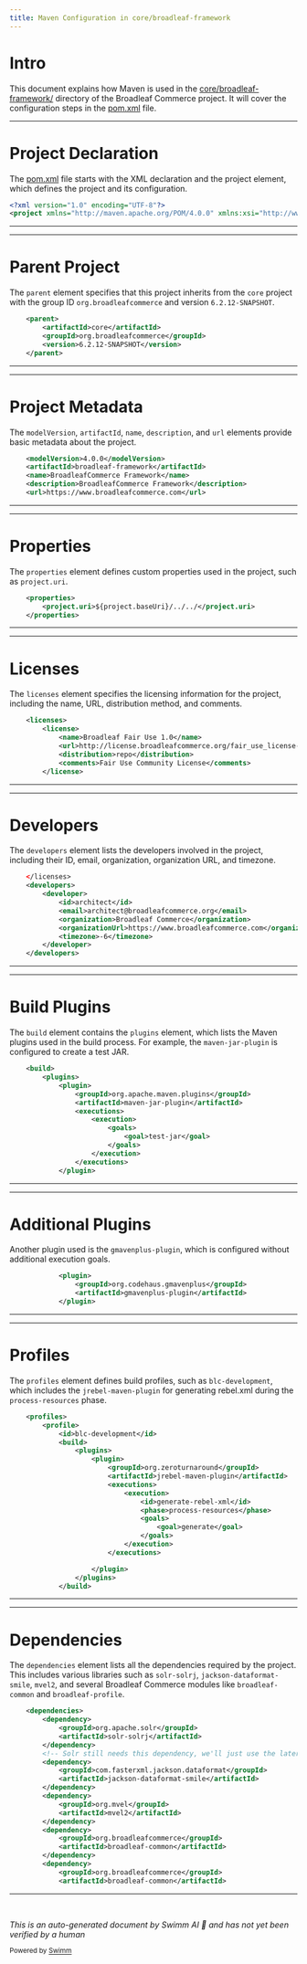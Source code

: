 ```yaml
---
title: Maven Configuration in core/broadleaf-framework
---
```

# Intro

This document explains how Maven is used in the <SwmPath>[core/broadleaf-framework/](core/broadleaf-framework/)</SwmPath> directory of the Broadleaf Commerce project. It will cover the configuration steps in the <SwmPath>[pom.xml](pom.xml)</SwmPath> file.

<SwmSnippet path="/core/broadleaf-framework/pom.xml" line="1">

---

# Project Declaration

The <SwmPath>[pom.xml](pom.xml)</SwmPath> file starts with the XML declaration and the project element, which defines the project and its configuration.

```xml
<?xml version="1.0" encoding="UTF-8"?>
<project xmlns="http://maven.apache.org/POM/4.0.0" xmlns:xsi="http://www.w3.org/2001/XMLSchema-instance" xsi:schemaLocation="http://maven.apache.org/POM/4.0.0 http://maven.apache.org/maven-v4_0_0.xsd">
```

---

</SwmSnippet>

<SwmSnippet path="/core/broadleaf-framework/pom.xml" line="3">

---

# Parent Project

The <SwmToken path="core/broadleaf-framework/pom.xml" pos="3:2:2" line-data="    &lt;parent&gt;">`parent`</SwmToken> element specifies that this project inherits from the <SwmToken path="core/broadleaf-framework/pom.xml" pos="4:4:4" line-data="        &lt;artifactId&gt;core&lt;/artifactId&gt;">`core`</SwmToken> project with the group ID <SwmToken path="core/broadleaf-framework/pom.xml" pos="5:4:6" line-data="        &lt;groupId&gt;org.broadleafcommerce&lt;/groupId&gt;">`org.broadleafcommerce`</SwmToken> and version <SwmToken path="core/broadleaf-framework/pom.xml" pos="6:4:10" line-data="        &lt;version&gt;6.2.12-SNAPSHOT&lt;/version&gt;">`6.2.12-SNAPSHOT`</SwmToken>.

```xml
    <parent>
        <artifactId>core</artifactId>
        <groupId>org.broadleafcommerce</groupId>
        <version>6.2.12-SNAPSHOT</version>
    </parent>
```

---

</SwmSnippet>

<SwmSnippet path="/core/broadleaf-framework/pom.xml" line="8">

---

# Project Metadata

The <SwmToken path="core/broadleaf-framework/pom.xml" pos="8:2:2" line-data="    &lt;modelVersion&gt;4.0.0&lt;/modelVersion&gt;">`modelVersion`</SwmToken>, <SwmToken path="core/broadleaf-framework/pom.xml" pos="9:2:2" line-data="    &lt;artifactId&gt;broadleaf-framework&lt;/artifactId&gt;">`artifactId`</SwmToken>, <SwmToken path="core/broadleaf-framework/pom.xml" pos="10:2:2" line-data="    &lt;name&gt;BroadleafCommerce Framework&lt;/name&gt;">`name`</SwmToken>, <SwmToken path="core/broadleaf-framework/pom.xml" pos="11:2:2" line-data="    &lt;description&gt;BroadleafCommerce Framework&lt;/description&gt;">`description`</SwmToken>, and <SwmToken path="core/broadleaf-framework/pom.xml" pos="12:2:2" line-data="    &lt;url&gt;https://www.broadleafcommerce.com&lt;/url&gt;">`url`</SwmToken> elements provide basic metadata about the project.

```xml
    <modelVersion>4.0.0</modelVersion>
    <artifactId>broadleaf-framework</artifactId>
    <name>BroadleafCommerce Framework</name>
    <description>BroadleafCommerce Framework</description>
    <url>https://www.broadleafcommerce.com</url>
```

---

</SwmSnippet>

<SwmSnippet path="/core/broadleaf-framework/pom.xml" line="13">

---

# Properties

The <SwmToken path="core/broadleaf-framework/pom.xml" pos="13:2:2" line-data="    &lt;properties&gt;">`properties`</SwmToken> element defines custom properties used in the project, such as <SwmToken path="core/broadleaf-framework/pom.xml" pos="14:2:4" line-data="        &lt;project.uri&gt;${project.baseUri}/../../&lt;/project.uri&gt;">`project.uri`</SwmToken>.

```xml
    <properties>
        <project.uri>${project.baseUri}/../../</project.uri>
    </properties>
```

---

</SwmSnippet>

<SwmSnippet path="/core/broadleaf-framework/pom.xml" line="16">

---

# Licenses

The <SwmToken path="core/broadleaf-framework/pom.xml" pos="16:2:2" line-data="    &lt;licenses&gt;">`licenses`</SwmToken> element specifies the licensing information for the project, including the name, URL, distribution method, and comments.

```xml
    <licenses>
        <license>
            <name>Broadleaf Fair Use 1.0</name>
            <url>http://license.broadleafcommerce.org/fair_use_license-1.0.txt</url>
            <distribution>repo</distribution>
            <comments>Fair Use Community License</comments>
        </license>
```

---

</SwmSnippet>

<SwmSnippet path="/core/broadleaf-framework/pom.xml" line="23">

---

# Developers

The <SwmToken path="core/broadleaf-framework/pom.xml" pos="24:2:2" line-data="    &lt;developers&gt;">`developers`</SwmToken> element lists the developers involved in the project, including their ID, email, organization, organization URL, and timezone.

```xml
    </licenses>
    <developers>
        <developer>
            <id>architect</id>
            <email>architect@broadleafcommerce.org</email>
            <organization>Broadleaf Commerce</organization>
            <organizationUrl>https://www.broadleafcommerce.com</organizationUrl>
            <timezone>-6</timezone>
        </developer>
    </developers>
```

---

</SwmSnippet>

<SwmSnippet path="/core/broadleaf-framework/pom.xml" line="33">

---

# Build Plugins

The <SwmToken path="core/broadleaf-framework/pom.xml" pos="33:2:2" line-data="    &lt;build&gt;">`build`</SwmToken> element contains the <SwmToken path="core/broadleaf-framework/pom.xml" pos="34:2:2" line-data="        &lt;plugins&gt;">`plugins`</SwmToken> element, which lists the Maven plugins used in the build process. For example, the <SwmToken path="core/broadleaf-framework/pom.xml" pos="37:4:8" line-data="                &lt;artifactId&gt;maven-jar-plugin&lt;/artifactId&gt;">`maven-jar-plugin`</SwmToken> is configured to create a test JAR.

```xml
    <build>
        <plugins>
            <plugin>
                <groupId>org.apache.maven.plugins</groupId>
                <artifactId>maven-jar-plugin</artifactId>
                <executions>
                    <execution>
                        <goals>
                            <goal>test-jar</goal>
                        </goals>
                    </execution>
                </executions>
            </plugin>
```

---

</SwmSnippet>

<SwmSnippet path="/core/broadleaf-framework/pom.xml" line="46">

---

# Additional Plugins

Another plugin used is the <SwmToken path="core/broadleaf-framework/pom.xml" pos="48:4:6" line-data="                &lt;artifactId&gt;gmavenplus-plugin&lt;/artifactId&gt;">`gmavenplus-plugin`</SwmToken>, which is configured without additional execution goals.

```xml
            <plugin>
                <groupId>org.codehaus.gmavenplus</groupId>
                <artifactId>gmavenplus-plugin</artifactId>
            </plugin>
```

---

</SwmSnippet>

<SwmSnippet path="/core/broadleaf-framework/pom.xml" line="52">

---

# Profiles

The <SwmToken path="core/broadleaf-framework/pom.xml" pos="52:2:2" line-data="    &lt;profiles&gt;">`profiles`</SwmToken> element defines build profiles, such as <SwmToken path="core/broadleaf-framework/pom.xml" pos="54:4:6" line-data="            &lt;id&gt;blc-development&lt;/id&gt;">`blc-development`</SwmToken>, which includes the <SwmToken path="core/broadleaf-framework/pom.xml" pos="59:4:8" line-data="                        &lt;artifactId&gt;jrebel-maven-plugin&lt;/artifactId&gt;">`jrebel-maven-plugin`</SwmToken> for generating rebel.xml during the <SwmToken path="core/broadleaf-framework/pom.xml" pos="63:4:6" line-data="                                &lt;phase&gt;process-resources&lt;/phase&gt;">`process-resources`</SwmToken> phase.

```xml
    <profiles>
        <profile>
            <id>blc-development</id>
            <build>
                <plugins>
                    <plugin>
                        <groupId>org.zeroturnaround</groupId>
                        <artifactId>jrebel-maven-plugin</artifactId>
                        <executions>
                            <execution>
                                <id>generate-rebel-xml</id>
                                <phase>process-resources</phase>
                                <goals>
                                    <goal>generate</goal>
                                </goals>
                            </execution>
                        </executions>

                    </plugin>
                </plugins>
            </build>
```

---

</SwmSnippet>

<SwmSnippet path="/core/broadleaf-framework/pom.xml" line="75">

---

# Dependencies

The <SwmToken path="core/broadleaf-framework/pom.xml" pos="75:2:2" line-data="    &lt;dependencies&gt;">`dependencies`</SwmToken> element lists all the dependencies required by the project. This includes various libraries such as <SwmToken path="core/broadleaf-framework/pom.xml" pos="78:4:6" line-data="            &lt;artifactId&gt;solr-solrj&lt;/artifactId&gt;">`solr-solrj`</SwmToken>, <SwmToken path="core/broadleaf-framework/pom.xml" pos="83:4:8" line-data="            &lt;artifactId&gt;jackson-dataformat-smile&lt;/artifactId&gt;">`jackson-dataformat-smile`</SwmToken>, <SwmToken path="core/broadleaf-framework/pom.xml" pos="87:4:4" line-data="            &lt;artifactId&gt;mvel2&lt;/artifactId&gt;">`mvel2`</SwmToken>, and several Broadleaf Commerce modules like <SwmToken path="core/broadleaf-framework/pom.xml" pos="91:4:6" line-data="            &lt;artifactId&gt;broadleaf-common&lt;/artifactId&gt;">`broadleaf-common`</SwmToken> and <SwmToken path="core/broadleaf-framework/pom.xml" pos="101:4:6" line-data="            &lt;artifactId&gt;broadleaf-profile&lt;/artifactId&gt;">`broadleaf-profile`</SwmToken>.

```xml
    <dependencies>
        <dependency>
            <groupId>org.apache.solr</groupId>
            <artifactId>solr-solrj</artifactId>
        </dependency>
        <!-- Solr still needs this dependency, we'll just use the later version -->
        <dependency>
            <groupId>com.fasterxml.jackson.dataformat</groupId>
            <artifactId>jackson-dataformat-smile</artifactId>
        </dependency>
        <dependency>
            <groupId>org.mvel</groupId>
            <artifactId>mvel2</artifactId>
        </dependency>
        <dependency>
            <groupId>org.broadleafcommerce</groupId>
            <artifactId>broadleaf-common</artifactId>
        </dependency>
        <dependency>
            <groupId>org.broadleafcommerce</groupId>
            <artifactId>broadleaf-common</artifactId>
```

---

</SwmSnippet>

&nbsp;

*This is an auto-generated document by Swimm AI 🌊 and has not yet been verified by a human*

<SwmMeta version="3.0.0" repo-id="Z2l0aHViJTNBJTNBQnJvYWRsZWFmQ29tbWVyY2UtZGVtby1uZXclM0ElM0FTd2ltbS1EZW1v" repo-name="BroadleafCommerce-demo-new" doc-type="build-tool"><sup>Powered by [Swimm](/)</sup></SwmMeta>
